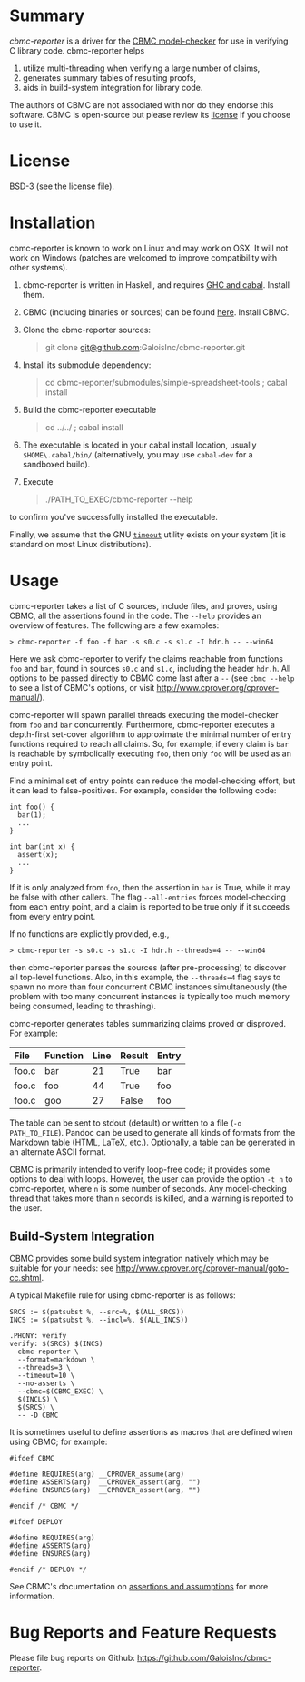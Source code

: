 Summary
=======

*cbmc-reporter* is a driver for the
[CBMC model-checker](http://www.cprover.org/cbmc/) for use in verifying C
library code.  cbmc-reporter helps

1. utilize multi-threading when verifying a
large number of claims,
2. generates summary tables of resulting proofs,
3. aids in build-system integration for library code.

The authors of CBMC are not associated with nor do they endorse this software.
CBMC is open-source but please review its [license](http://www.cprover.org/cbmc/LICENSE) if you choose to use it.

License
=======
BSD-3 (see the license file).

Installation
============

cbmc-reporter is known to work on Linux and may work on OSX.  It will not work
on Windows (patches are welcomed to improve compatibility with other systems).

1. cbmc-reporter is written in Haskell, and requires
[GHC and cabal](http://www.haskell.org/platform/).  Install them.

2. CBMC (including binaries or sources) can be found
[here](http://www.cprover.org/cbmc/).  Install CBMC.

3. Clone the cbmc-reporter sources:

    > git clone git@github.com:GaloisInc/cbmc-reporter.git

4. Install its submodule dependency:

    > cd cbmc-reporter/submodules/simple-spreadsheet-tools ; cabal install

4. Build the cbmc-reporter executable

    > cd ../../ ; cabal install

5. The executable is located in your cabal install location, usually
`$HOME\.cabal/bin/` (alternatively, you may use `cabal-dev` for a sandboxed
build).

6. Execute

    > ./PATH_TO_EXEC/cbmc-reporter --help

to confirm you've successfully installed the executable.

Finally, we assume that the GNU
[`timeout`](http://www.gnu.org/software/coreutils/manual/html_node/timeout-invocation.html)
utility exists on your system (it is standard on most Linux distributions).

Usage
=====

cbmc-reporter takes a list of C sources, include files, and proves, using CBMC,
all the assertions found in the code.  The `--help` provides an overview of
features.  The following are a few examples:

    > cbmc-reporter -f foo -f bar -s s0.c -s s1.c -I hdr.h -- --win64

Here we ask cbmc-reporter to verify the claims reachable from functions `foo`
and `bar`, found in sources `s0.c` and `s1.c`, including the header `hdr.h`.
All options to be passed directly to CBMC come last after a `--` (see `cbmc
--help` to see a list of CBMC's options, or visit
<http://www.cprover.org/cprover-manual/>).

cbmc-reporter will spawn parallel threads executing the model-checker from `foo`
and `bar` concurrently.  Furthermore, cbmc-reporter executes a depth-first
set-cover algorithm to approximate the minimal number of entry functions
required to reach all claims.  So, for example, if every claim is `bar` is
reachable by symbolically executing `foo`, then only `foo` will be used as an
entry point.

Find a minimal set of entry points can reduce the model-checking effort, but it
can lead to false-positives.  For example, consider the following code:

    int foo() {
      bar(1);
      ...
    }

    int bar(int x) {
      assert(x);
      ...
    }

If it is only analyzed from `foo`, then the assertion in `bar` is True, while it
may be false with other callers.  The flag `--all-entries` forces model-checking
from each entry point, and a claim is reported to be true only if it succeeds
from every entry point.

If no functions are explicitly provided, e.g.,

    > cbmc-reporter -s s0.c -s s1.c -I hdr.h --threads=4 -- --win64

then cbmc-reporter parses the sources (after pre-processing) to discover all
top-level functions.  Also, in this example, the `--threads=4` flag says to
spawn no more than four concurrent CBMC instances simultaneously (the problem
with too many concurrent instances is typically too much memory being consumed,
leading to thrashing).

cbmc-reporter generates tables summarizing claims proved or disproved.  For example:

File  |Function|Line|Result|Entry
:-----|:-------|:---|:-----|:----
foo\.c|bar     |21  |True  |bar
foo\.c|foo     |44  |True  |foo
foo\.c|goo     |27  |False |foo

The table can be sent to stdout (default) or written to a file (`-o
PATH_TO_FILE`).  Pandoc can be used to generate all kinds of formats from the
Markdown table (HTML, LaTeX, etc.).  Optionally, a table can be generated in an
alternate ASCII format.

CBMC is primarily intended to verify loop-free code; it provides some options to
deal with loops.  However, the user can provide the option `-t n` to
cbmc-reporter, where `n` is some number of seconds.  Any model-checking thread
that takes more than `n` seconds is killed, and a warning is reported to the
user.

Build-System Integration
------------------------

CBMC provides some build system integration natively which may be suitable for
your needs: see <http://www.cprover.org/cprover-manual/goto-cc.shtml>.

A typical Makefile rule for using cbmc-reporter is as follows:

    SRCS := $(patsubst %, --src=%, $(ALL_SRCS))
    INCS := $(patsubst %, --incl=%, $(ALL_INCS))

    .PHONY: verify
    verify: $(SRCS) $(INCS)
      cbmc-reporter \
      --format=markdown \
      --threads=3 \
      --timeout=10 \
      --no-asserts \
      --cbmc=$(CBMC_EXEC) \
      $(INCLS) \
      $(SRCS) \
      -- -D CBMC

It is sometimes useful to define assertions as macros that are defined when
using CBMC; for example:

    #ifdef CBMC

    #define REQUIRES(arg) __CPROVER_assume(arg)
    #define ASSERTS(arg)  __CPROVER_assert(arg, "")
    #define ENSURES(arg)  __CPROVER_assert(arg, "")

    #endif /* CBMC */

    #ifdef DEPLOY

    #define REQUIRES(arg)
    #define ASSERTS(arg)
    #define ENSURES(arg)

    #endif /* DEPLOY */

See CBMC's documentation on [assertions and assumptions](http://www.cprover.org/cprover-manual/modeling-assertions.shtml) for more information.

Bug Reports and Feature Requests
================================

Please file bug reports on Github: <https://github.com/GaloisInc/cbmc-reporter>.






